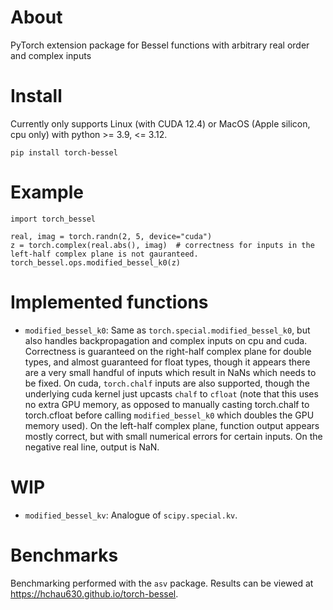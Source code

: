 # About
PyTorch extension package for Bessel functions with arbitrary real order and complex inputs

# Install
Currently only supports Linux (with CUDA 12.4) or MacOS (Apple silicon, cpu only) with python >= 3.9, <= 3.12.
```
pip install torch-bessel
```

# Example
```
import torch_bessel

real, imag = torch.randn(2, 5, device="cuda")
z = torch.complex(real.abs(), imag)  # correctness for inputs in the left-half complex plane is not gauranteed.
torch_bessel.ops.modified_bessel_k0(z)
```

# Implemented functions
- `modified_bessel_k0`: Same as `torch.special.modified_bessel_k0`, but also handles backpropagation and complex inputs on cpu and cuda. Correctness is guaranteed on the right-half complex plane for double types, and almost guaranteed for float types, though it appears there are a very small handful of inputs which result in NaNs which needs to be fixed. On cuda, `torch.chalf` inputs are also supported, though the underlying cuda kernel just upcasts `chalf` to `cfloat` (note that this uses no extra GPU memory, as opposed to manually casting torch.chalf to torch.cfloat before calling `modified_bessel_k0` which doubles the GPU memory used). On the left-half complex plane, function output appears mostly correct, but with small numerical errors for certain inputs. On the negative real line, output is NaN.

# WIP
- `modified_bessel_kv`: Analogue of `scipy.special.kv`.

# Benchmarks
Benchmarking performed with the `asv` package. Results can be viewed at https://hchau630.github.io/torch-bessel.
